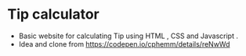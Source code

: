 
# Tip calculator

- Basic website for calculating Tip using HTML , CSS and Javascript .
- Idea and clone from https://codepen.io/cphemm/details/reNwWd
  
